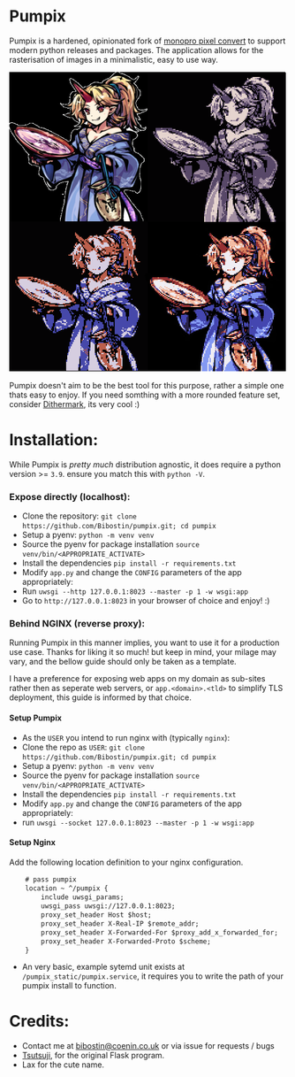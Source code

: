 # Pumpix
Pumpix is a hardened, opinionated fork of [monopro pixel convert](https://github.com/tsutsuji815/pixel_convert)
to support modern python releases and packages. The application allows for the
rasterisation of images in a minimalistic, easy to use way.

![Example](pumpix_static/oni.png)

Pumpix doesn't aim to be the best tool for this purpose, rather a simple one
thats easy to enjoy. If you need somthing with a more rounded feature set,
consider [Dithermark](https://app.dithermark.com), its very cool :)

# Installation:
While Pumpix is *pretty much* distribution agnostic, it does require a python
version >= `3.9`. ensure you match this with `python -V`.

### Expose directly (localhost):
- Clone the repository: `git clone https://github.com/Bibostin/pumpix.git; cd pumpix`
- Setup a pyenv: `python -m venv venv`
- Source the pyenv for package installation `source venv/bin/<APPROPRIATE_ACTIVATE>`
- Install the dependencies `pip install -r requirements.txt`
- Modify `app.py` and change the `CONFIG` parameters of the app appropriately:
- Run `uwsgi --http 127.0.0.1:8023 --master -p 1 -w wsgi:app`
- Go to `http://127.0.0.1:8023` in your browser of choice and enjoy! :)

### Behind NGINX (reverse proxy):
Running Pumpix in this manner implies, you want to use it for a production
use case. Thanks for liking it so much! but keep in mind, your milage may
vary, and the bellow guide should only be taken as a template.

I have a preference for exposing web apps on my domain as sub-sites rather
then as seperate web servers, or `app.<domain>.<tld>` to simplify TLS deployment,
this guide is informed by that choice.

#### Setup Pumpix

- As the `USER` you intend to run nginx with (typically `nginx`):
- Clone the repo as `USER`: `git clone https://github.com/Bibostin/pumpix.git; cd pumpix`
- Setup a pyenv: `python -m venv venv`
- Source the pyenv for package installation `source venv/bin/<APPROPRIATE_ACTIVATE>`
- Install the dependencies `pip install -r requirements.txt`
- Modify `app.py` and change the `CONFIG` parameters of the app appropriately:
- run `uwsgi --socket 127.0.0.1:8023 --master -p 1 -w wsgi:app`

#### Setup Nginx

Add the following location definition to your nginx configuration.
```
    # pass pumpix
    location ~ ^/pumpix {
        include uwsgi_params;
        uwsgi_pass uwsgi://127.0.0.1:8023;
        proxy_set_header Host $host;
        proxy_set_header X-Real-IP $remote_addr;
        proxy_set_header X-Forwarded-For $proxy_add_x_forwarded_for;
        proxy_set_header X-Forwarded-Proto $scheme;
    }
```
- An very basic, example sytemd unit exists at `/pumpix_static/pumpix.service`,
  it requires you to write the path of your pumpix install to function.

# Credits:
- Contact me at bibostin@coenin.co.uk or via issue for requests / bugs
- [Tsutsuji](https://monopro.org), for the original Flask program.
- Lax for the cute name.
